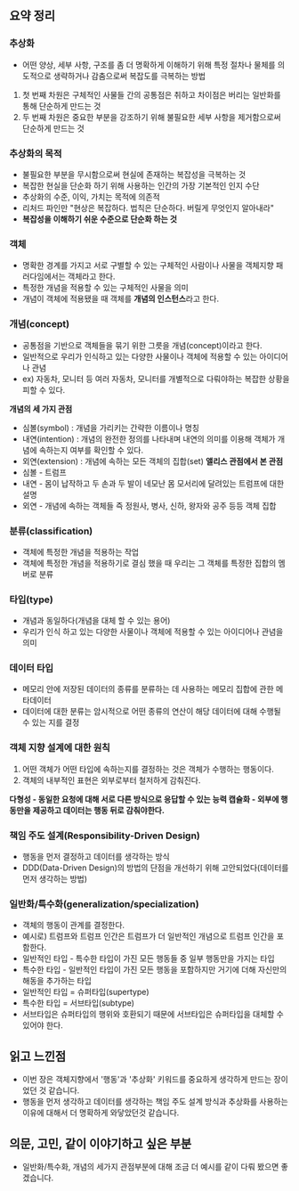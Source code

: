 ## 요약 정리

### 추상화
- 어떤 양상, 세부 사항, 구조를 좀 더 명확하게 이해하기 위해 특정 절차나 물체를 의도적으로 생략하거나 감춤으로써 복잡도를 극복하는 방법
1. 첫 번째 차원은 구체적인 사물들 간의 공통점은 취하고 차이점은 버리는 일반화를 통해 단순하게 만드는 것
2. 두 번째 차원은 중요한 부분을 강조하기 위해 불필요한 세부 사항을 제거함으로써 단순하게 만드는 것

### 추상화의 목적
- 불필요한 부분을 무시함으로써 현실에 존재하는 복잡성을 극복하는 것
- 복잡한 현실을 단순화 하기 위해 사용하는 인간의 가장 기본적인 인지 수단
- 추상화의 수준, 이익, 가치는 목적에 의존적
- 리처드 파인만 "현상은 복잡하다. 법칙은 단순하다. 버릴게 무엇인지 알아내라"
- **복잡성을 이해하기 쉬운 수준으로 단순화 하는 것**

### 객체
- 명확한 경계를 가지고 서로 구별할 수 있는 구체적인 사람이나 사물을 객체지향 패러다임에서는 객체라고 한다.
- 특정한 개념을 적용할 수 있는 구체적인 사물을 의미
- 개념이 객체에 적용됐을 때 객체를 **개념의 인스턴스**라고 한다.

### 개념(concept)
- 공통점을 기반으로 객체들을 묶기 위한 그릇을 개념(concept)이라고 한다.
- 일반적으로 우리가 인식하고 있는 다양한 사물이나 객체에 적용할 수 있는 아이디어나 관념
- ex) 자동차, 모니터 등 여러 자동차, 모니터를 개별적으로 다뤄야하는 복잡한 상황을 피할 수 있다.

**개념의 세 가지 관점**
- 심볼(symbol) : 개념을 가리키는 간략한 이름이나 명칭
- 내연(intention) : 개념의 완전한 정의를 나타내며 내연의 의미를 이용해 객체가 개념에 속하는지 여부를 확인할 수 있다.
- 외연(extension) : 개념에 속하는 모든 객체의 집합(set)
**앨리스 관점에서 본 관점**
- 심볼 - 트럼프
- 내연 - 몸이 납작하고 두 손과 두 발이 네모난 몸 모서리에 달려있는 트럼프에 대한 설명
- 외연 - 개념에 속하는 객체들 즉 정원사, 병사, 신하, 왕자와 공주 등등 객체 집합

### 분류(classification)
- 객체에 특정한 개념을 적용하는 작업
- 객체에 특정한 개념을 적용하기로 결심 했을 때 우리는 그 객체를 특정한 집합의 멤버로 분류

### 타입(type)
- 개념과 동일하다(개념을 대체 할 수 있는 용어)
- 우리가 인식 하고 있는 다양한 사물이나 객체에 적용할 수 있는 아이디어나 관념을 의미

### 데이터 타입
- 메모리 안에 저장된 데이터의 종류를 분류하는 데 사용하는 메모리 집합에 관한 메타데이터
- 데이터에 대한 분류는 암시적으로 어떤 종류의 연산이 해당 데이터에 대해 수행될 수 있는 지를 결정

### 객체 지향 설계에 대한 원칙
1. 어떤 객체가 어떤 타입에 속하는지를 결정하는 것은 객체가 수행하는 행동이다.
2. 객체의 내부적인 표현은 외부로부터 철저하게 감춰진다.

**다형성 - 동일한 요청에 대해 서로 다른 방식으로 응답할 수 있는 능력
캡슐화 - 외부에 행동만을 제공하고 데이터는 행동 뒤로 감춰야한다.**

### 책임 주도 설계(Responsibility-Driven Design)
- 행동을 먼저 결정하고 데이터를 생각하는 방식
- DDD(Data-Driven Design)의 방법의 단점을 개선하기 위해 고안되었다(데이터를 먼저 생각하는 방법)

### 일반화/특수화(generalization/specialization)
- 객체의 행동이 관계를 결정한다.
- 예시로) 트럼프와 트럼프 인간은 트럼프가 더 일반적인 개념으로 트럼프 인간을 포함한다.
- 일반적인 타입 - 특수한 타입이 가진 모든 행동들 중 일부 행동만을 가지는 타입
- 특수한 타입 - 일반적인 타입이 가진 모든 행동을 포함하지만 거기에 더해 자신만의 해동을 추가하는 타입
- 일반적인 타입 = 슈퍼타입(supertype)
- 특수한 타입 = 서브타입(subtype)
- 서브타입은 슈퍼타입의 행위와 호환되기 때문에 서브타입은 슈퍼타입을 대체할 수 있어야 한다.

## 읽고 느낀점
- 이번 장은 객체지향에서 '행동'과 '추상화' 키워드를 중요하게 생각하게 만드는 장이었던 것 같습니다.
- 행동을 먼저 생각하고 데이터를 생각하는 책임 주도 설계 방식과 추상화를 사용하는 이유에 대해서 더 명확하게 와닿았던것 같습니다.

## 의문, 고민, 같이 이야기하고 싶은 부분
- 일반화/특수화, 개념의 세가지 관점부분에 대해 조금 더 예시를 같이 다뤄 봤으면 좋겠습니다.